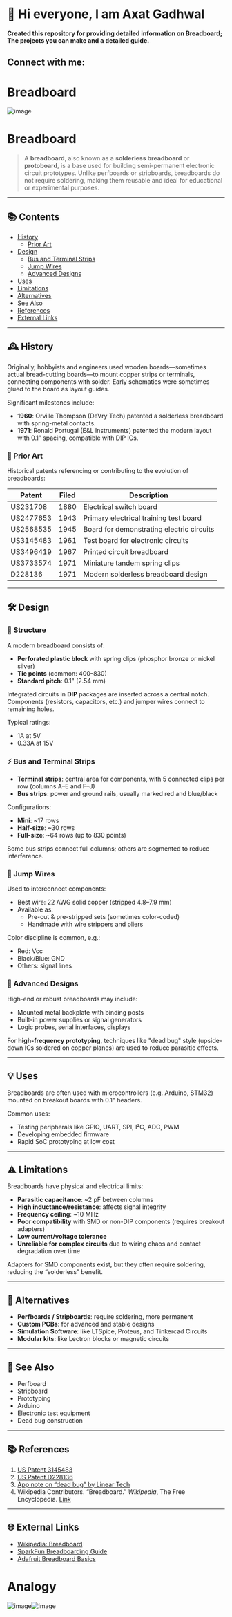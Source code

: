 # 👋 Hi everyone, I am Axat Gadhwal

**Created this repository for providing detailed information on Breadboard; The projects you can make and a detailed guide.**

## Connect with me:



# Breadboard

![image](https://github.com/user-attachments/assets/f5124877-f8b9-48e4-b294-ec5e5b4dd57a)

# Breadboard

> A **breadboard**, also known as a **solderless breadboard** or **protoboard**, is a base used for building semi-permanent electronic circuit prototypes. Unlike perfboards or stripboards, breadboards do not require soldering, making them reusable and ideal for educational or experimental purposes.

---

## 📚 Contents

- [History](#history)
  - [Prior Art](#prior-art)
- [Design](#design)
  - [Bus and Terminal Strips](#bus-and-terminal-strips)
  - [Jump Wires](#jump-wires)
  - [Advanced Designs](#advanced-designs)
- [Uses](#uses)
- [Limitations](#limitations)
- [Alternatives](#alternatives)
- [See Also](#see-also)
- [References](#references)
- [External Links](#external-links)

---

## 🕰 History

Originally, hobbyists and engineers used wooden boards—sometimes actual bread-cutting boards—to mount copper strips or terminals, connecting components with solder. Early schematics were sometimes glued to the board as layout guides.

Significant milestones include:
- **1960**: Orville Thompson (DeVry Tech) patented a solderless breadboard with spring-metal contacts.
- **1971**: Ronald Portugal (E&L Instruments) patented the modern layout with 0.1” spacing, compatible with DIP ICs.

### 🧾 Prior Art

Historical patents referencing or contributing to the evolution of breadboards:

| Patent | Filed | Description |
|--------|-------|-------------|
| US231708 | 1880 | Electrical switch board |
| US2477653 | 1943 | Primary electrical training test board |
| US2568535 | 1945 | Board for demonstrating electric circuits |
| US3145483 | 1961 | Test board for electronic circuits |
| US3496419 | 1967 | Printed circuit breadboard |
| US3733574 | 1971 | Miniature tandem spring clips |
| D228136 | 1971 | Modern solderless breadboard design |

---

## 🛠 Design

### 🧩 Structure

A modern breadboard consists of:
- **Perforated plastic block** with spring clips (phosphor bronze or nickel silver)
- **Tie points** (common: 400–830)
- **Standard pitch**: 0.1" (2.54 mm)

Integrated circuits in **DIP** packages are inserted across a central notch. Components (resistors, capacitors, etc.) and jumper wires connect to remaining holes.

Typical ratings:
- 1A at 5V
- 0.33A at 15V

### ⚡️ Bus and Terminal Strips

- **Terminal strips**: central area for components, with 5 connected clips per row (columns A–E and F–J)
- **Bus strips**: power and ground rails, usually marked red and blue/black

Configurations:
- **Mini**: ~17 rows
- **Half-size**: ~30 rows
- **Full-size**: ~64 rows (up to 830 points)

Some bus strips connect full columns; others are segmented to reduce interference.

### 🔌 Jump Wires

Used to interconnect components:
- Best wire: 22 AWG solid copper (stripped 4.8–7.9 mm)
- Available as:
  - Pre-cut & pre-stripped sets (sometimes color-coded)
  - Handmade with wire strippers and pliers

Color discipline is common, e.g.:
- Red: Vcc
- Black/Blue: GND
- Others: signal lines

### 🔧 Advanced Designs

High-end or robust breadboards may include:
- Mounted metal backplate with binding posts
- Built-in power supplies or signal generators
- Logic probes, serial interfaces, displays

For **high-frequency prototyping**, techniques like "dead bug" style (upside-down ICs soldered on copper planes) are used to reduce parasitic effects.

---

## 💡 Uses

Breadboards are often used with microcontrollers (e.g. Arduino, STM32) mounted on breakout boards with 0.1" headers.

Common uses:
- Testing peripherals like GPIO, UART, SPI, I²C, ADC, PWM
- Developing embedded firmware
- Rapid SoC prototyping at low cost

---

## ⚠️ Limitations

Breadboards have physical and electrical limits:
- **Parasitic capacitance**: ~2 pF between columns
- **High inductance/resistance**: affects signal integrity
- **Frequency ceiling**: ~10 MHz
- **Poor compatibility** with SMD or non-DIP components (requires breakout adapters)
- **Low current/voltage tolerance**
- **Unreliable for complex circuits** due to wiring chaos and contact degradation over time

Adapters for SMD components exist, but they often require soldering, reducing the “solderless” benefit.

---

## 🔄 Alternatives

- **Perfboards / Stripboards**: require soldering, more permanent
- **Custom PCBs**: for advanced and stable designs
- **Simulation Software**: like LTSpice, Proteus, and Tinkercad Circuits
- **Modular kits**: like Lectron blocks or magnetic circuits

---

## 🧭 See Also

- Perfboard
- Stripboard
- Prototyping
- Arduino
- Electronic test equipment
- Dead bug construction

---

## 📚 References

1. [US Patent 3145483](https://patents.google.com/patent/US3145483)
2. [US Patent D228136](https://patents.google.com/patent/USD228136)
3. [App note on “dead bug” by Linear Tech](https://www.analog.com/media/en/technical-documentation/application-notes/an47fa.pdf)
4. Wikipedia Contributors. “Breadboard.” *Wikipedia*, The Free Encyclopedia. [Link](https://en.wikipedia.org/wiki/Breadboard)

---

## 🌐 External Links

- [Wikipedia: Breadboard](https://en.wikipedia.org/wiki/Breadboard)
- [SparkFun Breadboarding Guide](https://learn.sparkfun.com/tutorials/how-to-use-a-breadboard)
- [Adafruit Breadboard Basics](https://learn.adafruit.com/adafruit-arduino-lesson-2-leds/breadboards)

# Analogy

![image](https://github.com/user-attachments/assets/b215d658-aedb-43ee-b2ef-0c4d3fb27265)![image](https://github.com/user-attachments/assets/3e7208ac-1ee9-4bd4-bfa3-9c86b79f134d)

